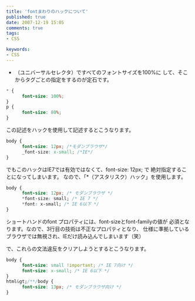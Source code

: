 ```yaml
---
title: 'fontまわりのハックについて'
published: true
date: 2007-12-19 15:05
comments: true
tags:
- CSS

keywords:
- CSS
---
```

* （ユニバーサルセレクタ）ですべてのフォントサイズを100%に
して、そこからタグごとの指定をするのが定石です。


```css
* {
      font-size: 100%;
}
p {
      font-size: 80%;
}
```

この記述をハックを使用して記述するとこうなります。

```css
body {
      font-size: 12px; /*モダンブラウザ*/
      _font-size: x-small; /*IE*/
}
```

でもこのハックはIE7では有効ではなくて、font-size: 12px; で
絶対指定することになってしまいます。
なので、「*（アスタリスク）ハック」を使用します。

```css
body {
      font-size: 12px; /* モダンブラウザ */
      *font-size: small; /* IE 7 */
      *font: x-small; /* IE 6以下 */
}
```

ショートハンドのfont プロパティには、font-sizeとfont-familyの値が
必須となります。なので、3行目の技術は不正なプロパティとなり、
仕様に準拠しているブラウザでは無視され、IEだけ読み込んでしまいます（笑）

で、これらの文法違反をクリアしようとするとこうなります。

```css
body {
      font-size: small !important; /* IE 7向け */
      font-size: x-small; /* IE 6以下 */
}
html&gt;/**/body {
      font-size: 13px; /* モダンブラウザ向け */
}
```